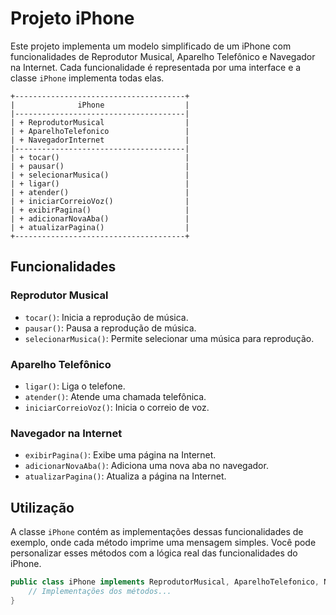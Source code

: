 # Projeto iPhone

Este projeto implementa um modelo simplificado de um iPhone com funcionalidades de Reprodutor Musical, Aparelho Telefônico e Navegador na Internet. Cada funcionalidade é representada por uma interface e a classe `iPhone` implementa todas elas.

```
+--------------------------------------+
|              iPhone                  |
|--------------------------------------|
| + ReprodutorMusical                  |
| + AparelhoTelefonico                 |
| + NavegadorInternet                  |
|--------------------------------------|
| + tocar()                            |
| + pausar()                           |
| + selecionarMusica()                 |
| + ligar()                            |
| + atender()                          |
| + iniciarCorreioVoz()                |
| + exibirPagina()                     |
| + adicionarNovaAba()                 |
| + atualizarPagina()                  |
+--------------------------------------+
```

## Funcionalidades

### Reprodutor Musical

- `tocar()`: Inicia a reprodução de música.
- `pausar()`: Pausa a reprodução de música.
- `selecionarMusica()`: Permite selecionar uma música para reprodução.

### Aparelho Telefônico

- `ligar()`: Liga o telefone.
- `atender()`: Atende uma chamada telefônica.
- `iniciarCorreioVoz()`: Inicia o correio de voz.

### Navegador na Internet

- `exibirPagina()`: Exibe uma página na Internet.
- `adicionarNovaAba()`: Adiciona uma nova aba no navegador.
- `atualizarPagina()`: Atualiza a página na Internet.

## Utilização

A classe `iPhone` contém as implementações dessas funcionalidades de exemplo, onde cada método imprime uma mensagem simples. Você pode personalizar esses métodos com a lógica real das funcionalidades do iPhone.

```java
public class iPhone implements ReprodutorMusical, AparelhoTelefonico, NavegadorInternet {
    // Implementações dos métodos...
}